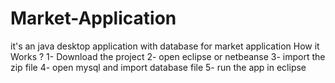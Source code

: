 # Market-Application
it's an java desktop application with database for market application 
How it Works ? 
1- Download the project 
2- open eclipse or netbeanse 
3- import the zip file 
4- open mysql and import database file 
5- run the app in eclipse 
